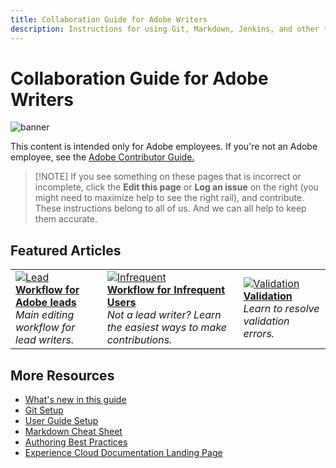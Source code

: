 ```yaml
---
title: Collaboration Guide for Adobe Writers
description: Instructions for using Git, Markdown, Jenkins, and other tools that help you write collaborative documentation.
---
```


# Collaboration Guide for Adobe Writers

![banner](assets/overhang_dug_adobe.png)

This content is intended only for Adobe employees. If you're not an Adobe employee, see the [Adobe Contributor Guide.](https://docs.adobe.com/content/help/en/contributor/contributor-guide/introduction.html)

>[!NOTE] If you see something on these pages that is incorrect or incomplete, click the **Edit this page** or **Log an issue** on the right (you might need to maximize help to see the right rail), and contribute. These instructions belong to all of us. And we can all help to keep them accurate.

## Featured Articles

<table>
<tr>
  <td>
    <a href="workflow/git-workflow-adobe-leads.md">
    <img alt="Lead" src="assets/leads-home.png"/>
    </a>
    <div>
    <a href="workflow/git-workflow-adobe-leads.md"><strong>Workflow for Adobe leads</strong></a>
    </div>
    <em>Main editing workflow for lead writers.</em>
    <br>
  </td>
  <td>
    <a href="workflow/git-workflow-infrequent-user.md">
      <img alt="Infrequent" src="assets/infrequent.png">
    </a>
    <div>
    <a href="workflow/git-workflow-infrequent-user.md"><strong>Workflow for Infrequent Users</strong></a>
    </div>
    <em>Not a lead writer? Learn the easiest ways to make contributions.</em>
    <br>
  </td>
  <td>
    <a href="workflow/git-workflow-infrequent-user.md">
      <img alt="Validation" src="assets/validation.png">
    </a>
    <div>
    <a href="workflow/resolve-validation-errors.md"><strong>Validation</strong></a>
    </div>
    <em>Learn to resolve validation errors.</em>
    <br>
  </td>
</tr>
</table>

## More Resources

* [What's new in this guide](reference/whats-new.md)
* [Git Setup](workflow/git-setup.md)
* [User Guide Setup](reference/user-guide-setup.md)
* [Markdown Cheat Sheet](markdown/cheatsheet.md)
* [Authoring Best Practices](authoring/authoring-best-practices.md)
* [Experience Cloud Documentation Landing Page](https://docs.adobe.com/content/help/en/experience-cloud/user-guides/home.html)

<!--
| Article | Description |
|--- |--- |
|* [What's new in this guide](reference/whats-new.md)|New articles and key edits |
|**Git/AEM Workflow** ||
|* [Workflow for Adobe Leads](workflow/git-workflow-adobe-leads.md)|Main editing workflow for lead writers |
|* [Workflow for Infrequent Users](workflow/git-workflow-infrequent-user.md)|Options for casual contributors|
|* [Validation](workflow/resolve-validation-errors.md)|Learn to resolve Git conflicts and Jenkins validation errors|
|* [Pushing content live in AEM](workflow/aem-push-live.md)|Activate content to go live on `docs.adobe.com`|
|* [Staging content](workflow/staging.md)|Create a staging branch to output content on stage for preview or review|
|* [Managing public GitHub pull requests](workflow/public-github.md)| Deal with issues and pull requests from public GitHub mirror |
|**Git Setup and Configuration**||
|* [Git Fundamentals](workflow/git-fundamentals.md)|Learn about Git and GitHub|
|* [Git Setup](workflow/git-setup.md)|Make sure you're set up to work with Git tools|
|* [User Guide Setup](reference/user-guide-setup.md)|Learn how user guides are structured in Git |
|* [Creating and configuring repos](workflow/configuring-new-repos.md)|Instructions for creating a repo from scratch and hooking it up to the pipeline|
|* [New project publication checklist](authoring/new-project-publication-checklist.md)| Includes information on getting a new project published the first time |
|* [Deleting repos and deactivating content](workflow/delete-repositories-deactivate-content.md)|What to do if you want to decommission a repo|
|* [GitHub pull requests and issues](workflow/public-github.md)|Manage pull requests and issues from GitHub.com|
|**Markdown** ||
|* [Markdown Cheat Sheet](markdown/cheatsheet.md)|Quick reference for Markdown syntax |
|* [Markdown Syntax Guide](markdown/syntax-style-guide.md)|Covers the Markdown syntax used for editing |
|* [Metadata](markdown/metadata.md)|How to use metadata for user guides and articles|
|**Authoring Tips**||
|* [Authoring Best Practices](authoring/authoring-best-practices.md)|Tips and techniques for using Visual Studio Code|
|* [Table tips](authoring/tables.md)|Using HTML or Markdown tables effectively|
|* [Moving, renaming, and restructuring content](authoring/restructure.md)|Understand the consequences or moving, deleting, and renaming files|
|* [Managing redirects](workflow/redirects.md)|Enable redirects|
|* [Designing the Home page](reference/home-page-setup.md)|Ideas for improving your user guide home page|
|* [Improving search results](authoring/improve-search-results.md) | Tips on improving search results |
|* [Localization best practices](authoring/localize.md)|Add localization tags to improve the quality of machine translation|
|* [Cleanup tasks](authoring/cleanup-tasks.md)|Tasks to improve the quality of the documentation|
|**Reference** ||
|* [Videos](training/videos.md)| Demo videos of publishing process |
|* [Collaborative Documentation Overview](introduction.md)| Provides an overview of why we're using Git/Markdown for editing |
|* [Training test page](training/testpage.md)|Page for testing, demos, and experimentation|
|* [Live User Guides](reference/user-guides.md)| Includes a list of published guides and staged guides we're working on |
-->

